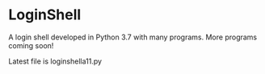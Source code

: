 # LoginShell
A login shell developed in Python 3.7 with many programs. More programs coming soon!

Latest file is loginshella11.py
